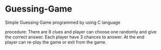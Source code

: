 # Guessing-Game
Simple Guessing Game programmed by using C language

procedure:
  There are 8 clues and player can choose one randomly and give the correct answer.
  Each player have 3 chances to answer.
  At the end player can re-play the game or exit from the game.
  
